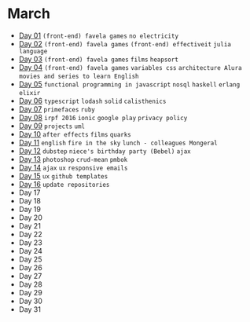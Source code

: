 # March

 - [Day 01](03-01-2016.md) `(front-end) favela games` `no electricity`
 - [Day 02](03-02-2016.md) `(front-end) favela games` `(front-end) effectiveit` `julia language`
 - [Day 03](03-03-2016.md) `(front-end) favela games` `films` `heapsort`
 - [Day 04](03-04-2016.md) `(front-end) favela games` `variables css` `architecture Alura` `movies and series to learn English`
 - [Day 05](03-05-2016.md) `functional programming in javascript` `nosql` `haskell` `erlang` `elixir`
 - [Day 06](03-06-2016.md) `typescript` `lodash` `solid` `calisthenics`
 - [Day 07](03-07-2016.md) `primefaces` `ruby`
 - [Day 08](03-08-2016.md) `irpf 2016` `ionic` `google play` `privacy policy`
 - [Day 09](03-09-2016.md) `projects` `uml`
 - [Day 10](03-10-2016.md) `after effects` `films` `quarks`
 - [Day 11](03-11-2016.md) `english` `fire in the sky` `lunch - colleagues Mongeral`
 - [Day 12](03-12-2016.md) `dubstep` `niece's birthday party (Bebel)` `ajax`
 - [Day 13](03-13-2016.md) `photoshop` `crud-mean` `pmbok`
 - [Day 14](03-14-2016.md) `ajax` `ux` `responsive emails`
 - [Day 15](03-15-2016.md) `ux` `github templates`
 - [Day 16](03-16-2016.md) `update repositories`
 - Day 17
 - Day 18
 - Day 19
 - Day 20
 - Day 21
 - Day 22
 - Day 23
 - Day 24
 - Day 25
 - Day 26
 - Day 27
 - Day 28
 - Day 29
 - Day 30
 - Day 31
